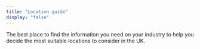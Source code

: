 ```yaml
---
title: "Location guide"
display: "false"
---
```


The best place to find the information you need on your industry to help you decide the most suitable locations to consider in the UK.
